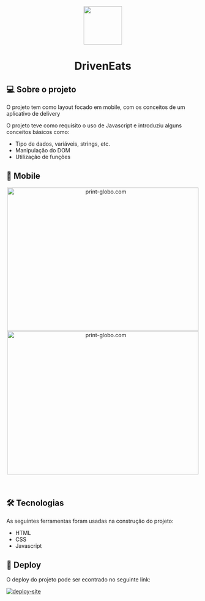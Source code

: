 <div align="center">
  <img width="100" height="100" src="https://user-images.githubusercontent.com/98192816/163457685-9199355f-7b3d-46c9-91c7-ef1999ac8bf9.svg" />
</div>
<h1 align="center">DrivenEats</h1>


## 💻 Sobre o projeto

O projeto tem como layout focado em mobile, com os conceitos de um aplicativo de delivery

O projeto teve como requisito o uso de Javascript e introduziu alguns conceitos básicos como:
  - Tipo de dados, variáveis, strings, etc.
  - Manipulação do DOM
  - Utilização de funções

## 📱 Mobile

<p align="center">
  <img width="500" height="375" alt="print-globo.com" src="https://user-images.githubusercontent.com/98192816/163457297-de123fef-5d6c-41ce-b373-5f2edfe51816.png">
  <img width="500" height="375" alt="print-globo.com" src="https://user-images.githubusercontent.com/98192816/163457303-67f488f5-05b3-4db9-a5b3-1815770c8d78.png">
</p><br>

## 🛠 Tecnologias

As seguintes ferramentas foram usadas na construção do projeto:


  - HTML
  - CSS
  - Javascript

## 🎨 Deploy

O deploy do projeto pode ser econtrado no seguinte link: 
  
  <a href="https://frreiro.github.io/projeto3-driveneats/">
  <img alt="deploy-site" src="https://img.shields.io/badge/Link%20Deploy%20-Site-%2304D361">
</a>
